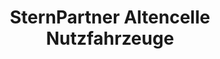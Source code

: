 ---
title: "SternPartner Altencelle Nutzfahrzeuge"
url: /celle/sternpartner-altencelle-nutzfahrzeuge-hans-heinrich-warnke-strasse/
shop: Autohaus
---